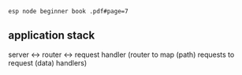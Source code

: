 `esp node beginner book .pdf#page=7`

## application stack
server <-> router <-> request handler
(router to map (path) requests to request (data) handlers)


